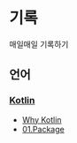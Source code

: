 # 기록
매일매일 기록하기
## 언어
### [__Kotlin__ ](https://github.com/kksa5729/Diary/tree/main/Kotlin)
   + [Why Kotlin](https://github.com/kksa5729/Diary/blob/main/Kotlin/Why%20Kotlin.md) 
   + [01.Package](https://github.com/kksa5729/Diary/blob/main/Kotlin/01.Package.md)
